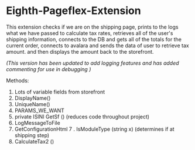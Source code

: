 # Eighth-Pageflex-Extension
This extension checks if we are on the shipping page, prints to the logs what we have passed to calculate tax rates, retrieves all of the user's shipping information, connects to the DB and gets all of the totals for the current order, connects to avalara and sends the data of user to retrieve tax amount. and then displays the amount back to the storefront.

*(This version has been updated to add logging features and has added commenting for use in debugging )*


Methods:
1. Lots of variable fields from storefront
2. DisplayName()
2. UniqueName()
3. PARAMS_WE_WANT
4. private ISINI GetSf () (reduces code throughout project)
5. LogMessageToFile
6. GetConfigurationHtml
7 . IsModuleType (string x) (determines if at shipping step)
8. CalculateTax2 () 
